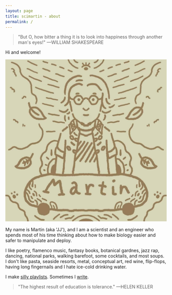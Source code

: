 ```yaml
---
layout: page
title: scimartin - about
permalink: /
---
```


> "But O, how bitter a thing it is to look into happiness through another man's eyes!" —WILLIAM SHAKESPEARE

Hi and welcome!

<img class="col one left" src="/img/prof_pic4.jpg">

My name is Martin (aka 'JJ'), and I am a scientist and an engineer who spends most of his time thinking about how to make biology easier and safer to manipulate and deploy.

I like poetry, flamenco music, fantasy books, botanical gardnes, jazz rap, dancing, national parks, walking barefoot, some cocktails, and most soups. I don't like pasta, seaside resorts, metal, conceptual art, red wine, flip-flops, having long fingernails and I hate ice-cold drinking water.

I make [silly playlists](https://open.spotify.com/user/holubm?si=6ab799de4c914c77). Sometimes I [write](/blog/).

> "The highest result of education is tolerance." —HELEN KELLER

<!--
<div class="img_row">
	<img class="col half" src="{{ site.baseurl }}/img/belove.jpg">
	<img class="col half" src="{{ site.baseurl }}/img/keepgoing.jpg">
</div> 
-->